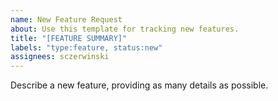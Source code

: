 ```yaml
---
name: New Feature Request
about: Use this template for tracking new features.
title: "[FEATURE SUMMARY]"
labels: "type:feature, status:new"
assignees: sczerwinski
---
```


Describe a new feature, providing as many details as possible.
